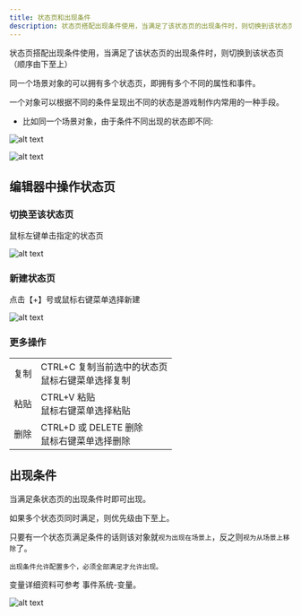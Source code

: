 ```yaml
---
title: 状态页和出现条件
description: 状态页搭配出现条件使用，当满足了该状态页的出现条件时，则切换到该状态页（顺序由下至上）
---
```


状态页搭配出现条件使用，当满足了该状态页的出现条件时，则切换到该状态页（顺序由下至上）

同一个场景对象的可以拥有多个状态页，即拥有多个不同的属性和事件。

一个对象可以根据不同的条件呈现出不同的状态是游戏制作内常用的一种手段。

- 比如同一个场景对象，由于条件不同出现的状态即不同:

![alt text](https://cdn.gcw.wiki/gcw/image/zh_hans/getting-started/8.sceneobject/7.status/image.png)

![alt text](https://cdn.gcw.wiki/gcw/image/zh_hans/getting-started/8.sceneobject/7.status/image-1.png)

## 编辑器中操作状态页

### 切换至该状态页

鼠标左键单击指定的状态页

![alt text](https://cdn.gcw.wiki/gcw/image/zh_hans/getting-started/8.sceneobject/7.status/image-2.png)

### 新建状态页

点击【+】号或鼠标右键菜单选择新建

![alt text](https://cdn.gcw.wiki/gcw/image/zh_hans/getting-started/8.sceneobject/7.status/image-3.png)

### 更多操作

|      |                                                     |
| ---- | --------------------------------------------------- |
| 复制 | CTRL+C 复制当前选中的状态页<br>鼠标右键菜单选择复制 |
| 粘贴 | CTRL+V 粘贴<br>鼠标右键菜单选择粘贴                 |
| 删除 | CTRL+D 或 DELETE 删除<br>鼠标右键菜单选择删除       |

## 出现条件

当满足条状态页的出现条件时即可出现。

如果多个状态页同时满足，则优先级由下至上。

只要有一个状态页满足条件的话则该对象就`视为出现在场景上`，反之则`视为从场景上移除`了。

`出现条件允许配置多个，必须全部满足才允许出现。`

变量详细资料可参考 事件系统-变量。

![alt text](https://cdn.gcw.wiki/gcw/image/zh_hans/getting-started/8.sceneobject/7.status/image-4.png)
